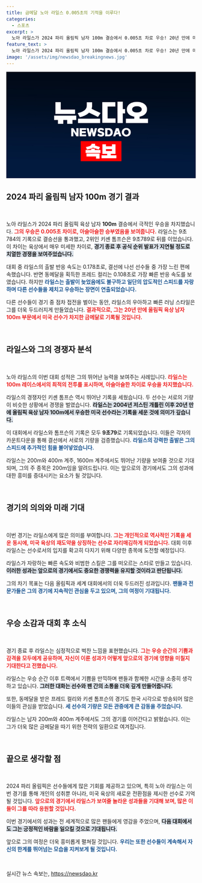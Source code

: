 ```yaml
---
title: 금메달 노아 라일스 0.005초의 기적을 이루다!
categories:
  - 스포츠
excerpt: >
  노아 라일스가 2024 파리 올림픽 남자 100m 결승에서 0.005초 차로 우승! 20년 만에 미국 선수가 거머쥔 금메달의 주인공이 된 그의 도전은 이제 200m로 이어진다. 클릭해서 놀라운 순간을 놓치지 마세요!
feature_text: >
  노아 라일스가 2024 파리 올림픽 남자 100m 결승에서 0.005초 차로 우승! 20년 만에 미국 선수가 거머쥔 금메달의 주인공이 된 그의 도전은 이제 200m로 이어진다. 클릭해서 놀라운 순간을 놓치지 마세요!
image: '/assets/img/newsdao_breakingnews.jpg'
---
```


<p><img src="/assets/img/newsdao_breakingnews.jpg" alt="pcversion 속보" /></p>

<h2 data-ke-size="size26">2024 파리 올림픽 남자 100m 경기 결과</h2>

<p data-ke-size="size16">&nbsp;</p>

<p>노아 라일스가 2024 파리 올림픽 육상 남자 <b>100m</b> 결승에서 극적인 우승을 차지했습니다. <b><span style="color: #ee2323;">그의 우승은 0.005초 차이로, 아슬아슬한 승부였음을 보여줍니다.</span></b> 라일스는 9초784의 기록으로 결승선을 통과했고, 2위인 키셴 톰프슨은 9초789로 뒤를 이었습니다. 이 차이는 육상에서 매우 미세한 차이로, <b><span style="background-color: #21538527;">경기 종료 후 공식 순위 발표가 지연될 정도로 치열한 경쟁을 보여주었습니다.</span></b> </p>

<p>대회 중 라일스의 출발 반응 속도는 0.178초로, 결선에 나선 선수들 중 가장 느린 편에 속했습니다. 반면 동메달을 획득한 프레드 컬리는 0.108초로 가장 빠른 반응 속도를 보였습니다. 하지만 <b><span style="color: #1a5490;">라일스는 출발이 늦었음에도 불구하고 일단의 압도적인 스피드를 자랑하며 다른 선수들을 제치고 우승하는 장면이 연출되었습니다.</span></b> </p>

<p>다른 선수들이 경기 중 점차 접전을 벌이는 동안, 라일스의 우아하고 빠른 러닝 스타일은 그를 더욱 두드러지게 만들었습니다. <b><span style="color: #ee2323;">결과적으로, 그는 20년 만에 올림픽 육상 남자 100m 부문에서 미국 선수가 차지한 금메달로 기록될 것입니다.</span></b> </p>

<p data-ke-size="size16">&nbsp;</p>

<h2 data-ke-size="size26">라일스와 그의 경쟁자 분석</h2>

<p data-ke-size="size16">&nbsp;</p>

<p>노아 라일스의 이번 대회 성적은 그의 뛰어난 능력을 보여주는 사례입니다. <b><span style="color: #ee2323;">라일스는 100m 레이스에서의 최적의 전투를 표시하며, 아슬아슬한 차이로 우승을 차지했습니다.</span></b> </p>

<p>라일스의 경쟁자인 키셴 톰프슨 역시 뛰어난 기록을 세웠습니다. 두 선수는 서로의 기량이 비슷한 상황에서 경쟁을 벌였습니다. <b><span style="background-color: #21538527;">라일스는 2004년 저스틴 개틀린 이후 20년 만에 올림픽 육상 남자 100m에서 우승한 미국 선수라는 기록을 세운 것에 의미가 깊습니다.</span></b> </p>

<p>이 대회에서 라일스와 톰프슨의 기록은 모두 <b>9초79</b>로 기록되었습니다. 이들은 각자의 카운트다운을 통해 결선에서 서로의 기량을 검증했습니다. <b><span style="color: #1a5490;">라일스의 강력한 출발은 그의 스피드에 추가적인 힘을 불어넣었습니다.</span></b> </p>

<p>라일스는 200m와 400m 계주, 1600m 계주에서도 뛰어난 기량을 보여줄 것으로 기대되며, 그의 주 종목은 200m임을 알려드립니다. 이는 앞으로의 경기에서도 그의 성과에 대한 흥미를 증대시키는 요소가 될 것입니다.</p>

<p data-ke-size="size16">&nbsp;</p>

<h2 data-ke-size="size26">경기의 의의와 미래 기대</h2>

<p data-ke-size="size16">&nbsp;</p>

<p>이번 경기는 라일스에게 많은 의미를 부여합니다. <b><span style="color: #ee2323;">그는 개인적으로 역사적인 기록을 세운 동시에, 미국 육상의 재도약을 상징하는 선수로 자리매김하게 되었습니다.</span></b> 대회 이후 라일스는 선수로서의 입지를 확고히 다지기 위해 다양한 종목에 도전할 예정입니다.</p>

<p>라일스가 자랑하는 빠른 속도와 비범한 스킬은 그를 떠오르는 스타로 만들고 있습니다. <b><span style="background-color: #21538527;">이러한 성과는 앞으로의 경기에서도 중요한 경쟁력을 유지할 것이라고 판단됩니다.</span></b> </p>

<p>그의 차기 목표는 다음 올림픽과 세계 대회에서의 더욱 두드러진 성과입니다. <b><span style="color: #1a5490;">팬들과 전문가들은 그의 경기에 지속적인 관심을 두고 있으며, 그의 여정이 기대됩니다.</span></b> </p>

<p data-ke-size="size16">&nbsp;</p>

<h2 data-ke-size="size26">우승 소감과 대회 후 소식</h2>

<p data-ke-size="size16">&nbsp;</p>

<p>경기 종료 후 라일스는 심정적으로 벅찬 느낌을 표현했습니다. <b><span style="color: #ee2323;">그는 우승 순간의 기쁨과 감격을 모두에게 공유하며, 자신이 이룬 성과가 어떻게 앞으로의 경기에 영향을 미칠지 기대한다고 전했습니다.</span></b> </p>

<p>라일스는 우승 순간 이후 트랙에서 기쁨을 만끽하며 팬들과 함께한 시간을 소중히 생각하고 있습니다. <b><span style="background-color: #21538527;">그러한 대화는 선수와 팬 간의 소통을 더욱 깊게 만들어줍니다.</span></b> </p>

<p>또한, 동메달을 받은 프레드 컬리와 키셴 톰프슨의 경기도 한국 시각으로 방송되어 많은 이들의 관심을 받었습니다. <b><span style="color: #1a5490;">세 선수의 기량은 모든 관중에게 큰 감동을 주었습니다.</span></b> </p>

<p>라일스는 남자 200m와 400m 계주에서도 그의 경기를 이어간다고 밝혔습니다. 이는 그가 더욱 많은 금메달을 따기 위한 전략의 일환으로 여겨집니다. </p>

<p data-ke-size="size16">&nbsp;</p>

<h2 data-ke-size="size26">끝으로 생각할 점</h2>

<p data-ke-size="size16">&nbsp;</p>

<p>2024 파리 올림픽은 선수들에게 많은 기회를 제공하고 있으며, 특히 노아 라일스는 이번 경기를 통해 개인의 성취뿐 아니라, 미국 육상의 새로운 전환점을 제시한 선수로 기억될 것입니다. <b><span style="color: #ee2323;">앞으로의 경기에서 라일스가 보여줄 놀라운 성과들을 기대해 보며, 많은 이들이 그를 따라 응원할 것입니다.</span></b> </p>

<p>이번 경기에서의 성과는 전 세계적으로 많은 팬들에게 영감을 주었으며, <b><span style="background-color: #21538527;">다음 대회에서도 그는 긍정적인 바람을 일으킬 것으로 기대됩니다.</span></b> </p>

<p>앞으로 그의 여정은 더욱 흥미롭게 펼쳐질 것입니다. <b><span style="color: #1a5490;">우리는 또한 선수들이 계속해서 자신의 한계를 뛰어넘는 모습을 지켜보게 될 것입니다.</span></b>   </p>

<p data-ke-size="size16">&nbsp;</p>
실시간 뉴스 속보는, <a href="https://newsdao.kr" rel="dofollow">https://newsdao.kr</a>


